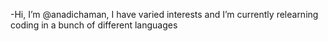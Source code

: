 -Hi, I’m @anadichaman, I have varied interests and I’m currently relearning coding in a bunch of different languages

<!---
anadichaman/anadichaman is a ✨ special ✨ repository because its `README.md` (this file) appears on your GitHub profile.
You can click the Preview link to take a look at your changes.
--->
